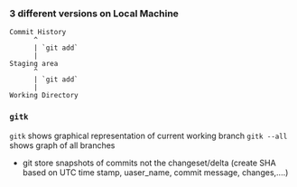 ### 3 different versions on Local Machine


    Commit History
          ^
          | `git add`
          |
    Staging area
          ^
          | `git add`
          |
    Working Directory        


### `gitk`
`gitk` shows graphical representation of current working branch 
`gitk --all` shows graph of all branches 



- git store snapshots of commits not the changeset/delta (create SHA based on UTC time stamp, uaser_name, commit message, changes,....)
